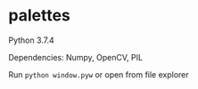 # palettes
 
Python 3.7.4

Dependencies: Numpy, OpenCV, PIL

Run
``python window.pyw``
or open from file explorer
